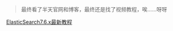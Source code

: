 > 最终看了半天官网和博客，最终还是找了视频教程，唉……呀呀

[ElasticSearch7.6.x最新教程](https://www.bilibili.com/video/BV17a4y1x7zq)
